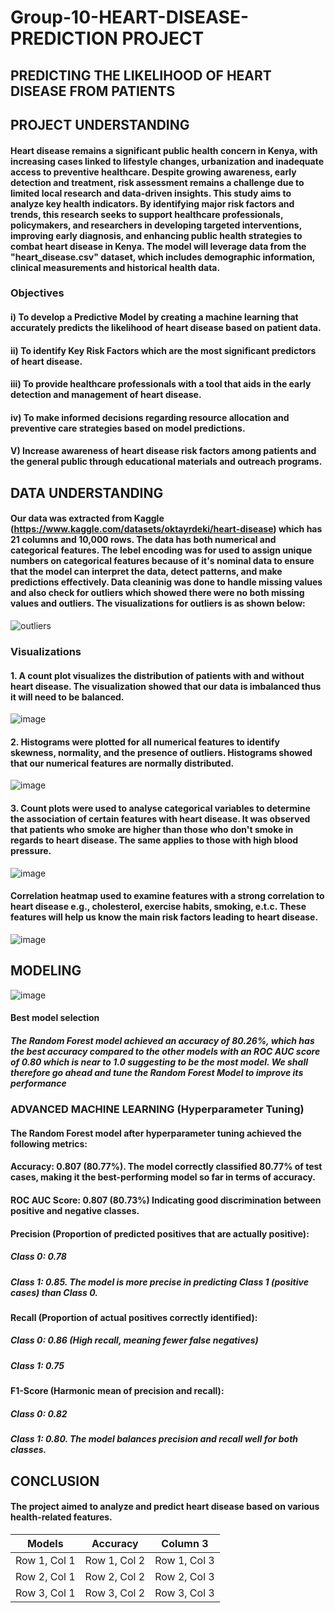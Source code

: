 # Group-10-HEART-DISEASE-PREDICTION PROJECT
## PREDICTING THE LIKELIHOOD OF HEART DISEASE FROM PATIENTS
## PROJECT UNDERSTANDING
#### Heart disease remains a significant public health concern in Kenya, with increasing cases linked to lifestyle changes, urbanization and inadequate access to preventive healthcare. Despite growing awareness, early detection and treatment, risk assessment remains a challenge due to limited local research and data-driven insights. This study aims to analyze key health indicators. By identifying major risk factors and trends, this research seeks to support healthcare professionals, policymakers, and researchers in developing targeted interventions, improving early diagnosis, and enhancing public health strategies to combat heart disease in Kenya. The model will leverage data from the "heart_disease.csv" dataset, which includes demographic information, clinical measurements and historical health data.
### Objectives
#### i) To develop a Predictive Model by creating a machine learning that accurately predicts the likelihood of heart disease based on patient data.
#### ii) To identify Key Risk Factors which are the most significant predictors of heart disease. 
#### iii) To provide healthcare professionals with a tool that aids in the early detection and management of heart disease.
#### iv) To make informed decisions regarding resource allocation and preventive care strategies based on model predictions.
#### V) Increase awareness of heart disease risk factors among patients and the general public through educational materials and outreach programs.
## DATA UNDERSTANDING
#### Our data was extracted from Kaggle (https://www.kaggle.com/datasets/oktayrdeki/heart-disease) which has 21 columns and 10,000 rows. The data has both numerical and categorical features. The lebel encoding was for used to assign unique numbers on categorical features because of it's nominal data to ensure that the model can interpret the data, detect patterns, and make predictions effectively. Data cleaninig was done to handle missing values and also check for outliers which showed there were no both missing values and outliers. The visualizations for outliers is as shown below:
![outliers](https://github.com/user-attachments/assets/d1dbf1f7-df05-415b-9c76-ae8397698db8)
### Visualizations
#### 1. A count plot visualizes the distribution of patients with and without heart disease. The visualization showed that our data is imbalanced thus it will need to be balanced.
![image](https://github.com/user-attachments/assets/96efd9c2-67f4-4092-833f-34af2ef21080)
#### 2. Histograms were plotted for all numerical features to  identify skewness, normality, and the presence of outliers.  Histograms showed that our numerical features are normally distributed.
![image](https://github.com/user-attachments/assets/e8e2959a-361e-42be-a126-e15e81db2830)
#### 3. Count plots were used to analyse categorical variables to determine the association of certain features with heart disease. It was observed that patients who smoke are higher than those who don't smoke in regards to heart disease. The same applies to those with high blood pressure.
![image](https://github.com/user-attachments/assets/60ae15e8-43eb-4066-9f9a-0e3c55d63678)
#### Correlation heatmap used to examine features with a strong correlation to heart disease e.g., cholesterol, exercise habits, smoking, e.t.c. These features will help us know the main risk factors leading to heart disease.
![image](https://github.com/user-attachments/assets/65fa64c6-3ee6-4428-8f2d-3883f4378d30)
## MODELING
![image](https://github.com/user-attachments/assets/c226556f-7db6-4023-939c-c0fe8e5d9425)

#### Best model selection
##### The Random Forest model achieved an accuracy of 80.26%, which has the best accuracy compared to the other models with an ROC AUC score of 0.80 which is near to 1.0 suggesting to be the most model. We shall therefore go ahead and tune the Random Forest Model to improve its performance

### ADVANCED MACHINE LEARNING (Hyperparameter Tuning)
#### The Random Forest model after hyperparameter tuning achieved the following metrics:
#### Accuracy: 0.807 (80.77%). The model correctly classified 80.77% of test cases, making it the best-performing model so far in terms of accuracy.
#### ROC AUC Score: 0.807 (80.73%) Indicating good discrimination between positive and negative classes.
#### Precision (Proportion of predicted positives that are actually positive):
##### Class 0: 0.78
##### Class 1: 0.85. The model is more precise in predicting Class 1 (positive cases) than Class 0.
#### Recall (Proportion of actual positives correctly identified):
##### Class 0: 0.86 (High recall, meaning fewer false negatives)
##### Class 1: 0.75
#### F1-Score (Harmonic mean of precision and recall):
##### Class 0: 0.82
##### Class 1: 0.80. The model balances precision and recall well for both classes.

## CONCLUSION
#### The project aimed to analyze and predict heart disease based on various health-related features. 

| Models| Accuracy | Column 3|
|----------|----------|----------|
| Row 1, Col 1 | Row 1, Col 2 | Row 1, Col 3 |
| Row 2, Col 1 | Row 2, Col 2 | Row 2, Col 3 |
| Row 3, Col 1 | Row 3, Col 2 | Row 3, Col 3 |













